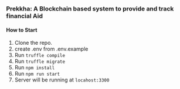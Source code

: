 ### Prekkha: A Blockchain based system to provide and track financial Aid

#### How to Start
1. Clone the repo. 
2. create .env from .env.example
2. Run `truffle compile`
3. Run `truffle migrate`
4. Run `npm install`
6. Run `npm run start`
7. Server will be running at `locahost:3300`
